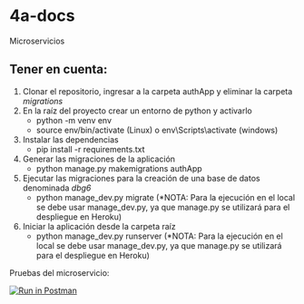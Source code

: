 # 4a-docs
Microservicios 

## Tener en cuenta:
1. Clonar el repositorio, ingresar a la carpeta authApp y eliminar la carpeta *migrations*
2. En la raíz del proyecto crear un entorno de python y activarlo
    - python -m venv env
    - source env/bin/activate (Linux) o env\Scripts\activate (windows)
3. Instalar las dependencias
    - pip install -r requirements.txt
4. Generar las migraciones de la aplicación 
    - python manage.py makemigrations authApp
5. Ejecutar las migraciones para la creación de una base de datos denominada *dbg6*
    - python manage_dev.py migrate (*NOTA: Para la ejecución en el local se debe usar manage_dev.py, ya que manage.py se utilizará para el despliegue en Heroku)
7. Iniciar la aplicación desde la carpeta raíz
    - python manage_dev.py runserver (*NOTA: Para la ejecución en el local se debe usar manage_dev.py, ya que manage.py se utilizará para el despliegue en Heroku)

Pruebas del microservicio:

[![Run in Postman](https://run.pstmn.io/button.svg)](https://app.getpostman.com/run-collection/45e3d16867042550e655?action=collection%2Fimport)
